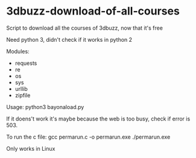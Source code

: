# 3dbuzz-download-of-all-courses
Script to download all the courses of 3dbuzz, now that it's free

Need python 3, didn't check if it works in python 2

Modules:
* requests
* re
* os
* sys
* urllib
* zipfile

Usage: python3 bayonaload.py

If it doens't work it's maybe because the web is too busy, check if error is 503.

To run the c file:
gcc permarun.c -o permarun.exe
./permarun.exe

Only works in Linux
